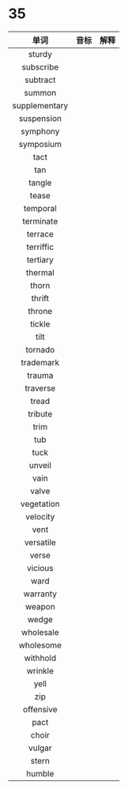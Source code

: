 # 35

|     单词      | 音标 | 解释 |
| :-----------: | :--: | :--: |
|    sturdy     |      |      |
|   subscribe   |      |      |
|   subtract    |      |      |
|    summon     |      |      |
| supplementary |      |      |
|  suspension   |      |      |
|   symphony    |      |      |
|   symposium   |      |      |
|     tact      |      |      |
|      tan      |      |      |
|    tangle     |      |      |
|     tease     |      |      |
|   temporal    |      |      |
|   terminate   |      |      |
|    terrace    |      |      |
|   terriffic   |      |      |
|   tertiary    |      |      |
|    thermal    |      |      |
|     thorn     |      |      |
|    thrift     |      |      |
|    throne     |      |      |
|    tickle     |      |      |
|     tilt      |      |      |
|    tornado    |      |      |
|   trademark   |      |      |
|    trauma     |      |      |
|   traverse    |      |      |
|     tread     |      |      |
|    tribute    |      |      |
|     trim      |      |      |
|      tub      |      |      |
|     tuck      |      |      |
|    unveil     |      |      |
|     vain      |      |      |
|     valve     |      |      |
|  vegetation   |      |      |
|   velocity    |      |      |
|     vent      |      |      |
|   versatile   |      |      |
|     verse     |      |      |
|    vicious    |      |      |
|     ward      |      |      |
|   warranty    |      |      |
|    weapon     |      |      |
|     wedge     |      |      |
|   wholesale   |      |      |
|   wholesome   |      |      |
|   withhold    |      |      |
|    wrinkle    |      |      |
|     yell      |      |      |
|      zip      |      |      |
|   offensive   |      |      |
|     pact      |      |      |
|     choir     |      |      |
|    vulgar     |      |      |
|     stern     |      |      |
|    humble     |      |      |